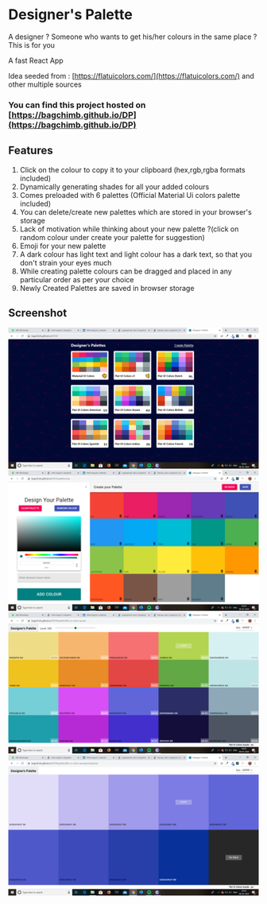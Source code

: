 # Designer's Palette

A designer ? Someone who wants to get his/her colours in the same place ?
This is for you

A fast React App

Idea seeded from :
 [https://flatuicolors.com/](https://flatuicolors.com/) and other multiple sources
 
 ### You can find this project hosted on [https://bagchimb.github.io/DP](https://bagchimb.github.io/DP)
 
 ## Features
1.  Click on the colour to copy it to your clipboard (hex,rgb,rgba formats included) 
2.  Dynamically generating shades for all your added colours
3.  Comes preloaded with 6 palettes (Official Material Ui colors palette included)
4.  You can delete/create new palettes which are stored in your browser's storage
5.  Lack of motivation while thinking about your new palette ?(click on random colour under create your palette for suggestion)
6.  Emoji for your new palette
7.  A dark colour has light text and light colour has a dark text, so that you don't strain your eyes much
8.  While creating palette colours can be dragged and placed in any particular order as per your choice
9.  Newly Created Palettes are saved in browser storage

## Screenshot
![image](/Screenshots/Screenshot45.png)
![image](/Screenshots/Screenshot46.png)
![image](/Screenshots/Screenshot47.png)
![image](/Screenshots/Screenshot48.png)
